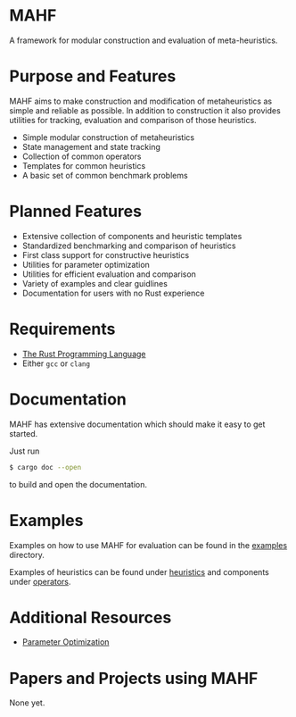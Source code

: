 # MAHF

A framework for modular construction and evaluation of meta-heuristics.

# Purpose and Features

MAHF aims to make construction and modification of metaheuristics as simple and reliable as possible. In addition to construction it also provides utilities for tracking, evaluation and comparison of those heuristics.

- Simple modular construction of metaheuristics
- State management and state tracking
- Collection of common operators
- Templates for common heuristics
- A basic set of common benchmark problems

# Planned Features

- Extensive collection of components and heuristic templates
- Standardized benchmarking and comparison of heuristics
- First class support for constructive heuristics
- Utilities for parameter optimization
- Utilities for efficient evaluation and comparison
- Variety of examples and clear guidlines
- Documentation for users with no Rust experience

# Requirements

- [The Rust Programming Language](https://rust-lang.org)
- Either `gcc` or `clang`

# Documentation

MAHF has extensive documentation which should make it easy to get started.

Just run
```sh
$ cargo doc --open
```
to build and open the documentation.

# Examples

Examples on how to use MAHF for evaluation can be found in the [examples](/examples) directory.

Examples of heuristics can be found under [heuristics](/src/heuristics/) and components under [operators](/src/operators/).

# Additional Resources

- [Parameter Optimization](/param-study/)

# Papers and Projects using MAHF

None yet.
